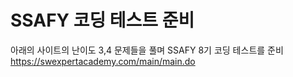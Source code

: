 # SSAFY 코딩 테스트 준비

아래의 사이트의 난이도 3,4 문제들을 풀며 SSAFY 8기 코딩 테스트를 준비   
https://swexpertacademy.com/main/main.do
